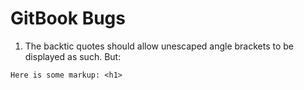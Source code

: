 # GitBook Bugs

1. The backtic quotes should allow unescaped angle brackets to be displayed as such.  But:
```
Here is some markup: <h1>
```


